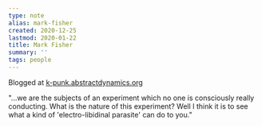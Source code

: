 ```yaml
---
type: note
alias: mark-fisher
created: 2020-12-25
lastmod: 2020-01-22
title: Mark Fisher
summary: ''
tags: people
---
```


Blogged at [k-punk.abstractdynamics.org][k-punk]

"...we are the subjects of an experiment which no one is consciously really conducting. What is the nature of this experiment? Well I think it is to see what a kind of 'electro-libidinal parasite' can do to you."

[k-punk]:https://web.archive.org/web/20210114122307/http://www.k-punk.abstractdynamics.org/
